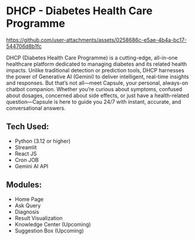 # DHCP - Diabetes Health Care Programme


https://github.com/user-attachments/assets/0258686c-e5ae-4b4a-bc17-544706d8b1fc



DHCP (Diabetes Health Care Programme) is a cutting-edge, all-in-one healthcare platform dedicated to managing diabetes and its related health impacts. Unlike traditional detection or prediction tools, DHCP harnesses the power of Generative AI (Gemini) to deliver intelligent, real-time insights and responses.
But that’s not all—meet Capsule, your personal, always-on chatbot companion. Whether you’re curious about symptoms, confused about dosages, concerned about side effects, or just have a health-related question—Capsule is here to guide you 24/7 with instant, accurate, and conversational answers.

## Tech Used:
- Python (3.12 or higher)
- Streamlit
- React JS
- Cron JOB
- Gemini AI API

## Modules:
- Home Page
- Ask Query
- Diagnosis
- Result Visualization
- Knowledge Center (Upcoming)
- Suggestion Box (Upcoming)

